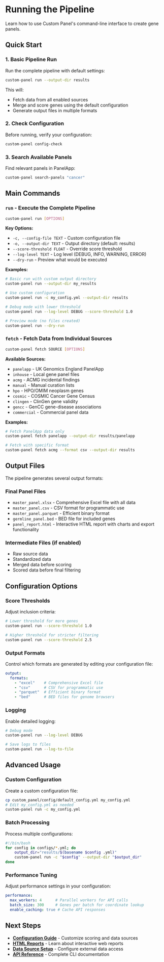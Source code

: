 # Running the Pipeline

Learn how to use Custom Panel's command-line interface to create gene panels.

## Quick Start

### 1. Basic Pipeline Run

Run the complete pipeline with default settings:

```bash
custom-panel run --output-dir results
```

This will:
- Fetch data from all enabled sources
- Merge and score genes using the default configuration
- Generate output files in multiple formats

### 2. Check Configuration

Before running, verify your configuration:

```bash
custom-panel config-check
```

### 3. Search Available Panels

Find relevant panels in PanelApp:

```bash
custom-panel search-panels "cancer"
```

## Main Commands

### `run` - Execute the Complete Pipeline

```bash
custom-panel run [OPTIONS]
```

**Key Options:**
- `-c, --config-file TEXT` - Custom configuration file
- `-o, --output-dir TEXT` - Output directory (default: results)
- `--score-threshold FLOAT` - Override score threshold
- `--log-level TEXT` - Log level (DEBUG, INFO, WARNING, ERROR)
- `--dry-run` - Preview what would be executed

**Examples:**

```bash
# Basic run with custom output directory
custom-panel run --output-dir my_results

# Use custom configuration
custom-panel run -c my_config.yml --output-dir results

# Debug mode with lower threshold
custom-panel run --log-level DEBUG --score-threshold 1.0

# Preview mode (no files created)
custom-panel run --dry-run
```

### `fetch` - Fetch Data from Individual Sources

```bash
custom-panel fetch SOURCE [OPTIONS]
```

**Available Sources:**
- `panelapp` - UK Genomics England PanelApp
- `inhouse` - Local gene panel files
- `acmg` - ACMG incidental findings
- `manual` - Manual curation lists
- `hpo` - HPO/OMIM neoplasm genes
- `cosmic` - COSMIC Cancer Gene Census
- `clingen` - ClinGen gene validity
- `gencc` - GenCC gene-disease associations
- `commercial` - Commercial panel data

**Examples:**

```bash
# Fetch PanelApp data only
custom-panel fetch panelapp --output-dir results/panelapp

# Fetch with specific format
custom-panel fetch acmg --format csv --output-dir results
```

## Output Files

The pipeline generates several output formats:

### Final Panel Files
- `master_panel.xlsx` - Comprehensive Excel file with all data
- `master_panel.csv` - CSV format for programmatic use
- `master_panel.parquet` - Efficient binary format
- `germline_panel.bed` - BED file for included genes
- `panel_report.html` - Interactive HTML report with charts and export functionality

### Intermediate Files (if enabled)
- Raw source data
- Standardized data
- Merged data before scoring
- Scored data before final filtering

## Configuration Options

### Score Thresholds

Adjust inclusion criteria:

```bash
# Lower threshold for more genes
custom-panel run --score-threshold 1.0

# Higher threshold for stricter filtering  
custom-panel run --score-threshold 2.5
```

### Output Formats

Control which formats are generated by editing your configuration file:

```yaml
output:
  formats:
    - "excel"    # Comprehensive Excel file
    - "csv"      # CSV for programmatic use
    - "parquet"  # Efficient binary format
    - "bed"      # BED files for genome browsers
```

### Logging

Enable detailed logging:

```bash
# Debug mode
custom-panel run --log-level DEBUG

# Save logs to files
custom-panel run --log-to-file
```

## Advanced Usage

### Custom Configuration

Create a custom configuration file:

```bash
cp custom_panel/config/default_config.yml my_config.yml
# Edit my_config.yml as needed
custom-panel run -c my_config.yml
```

### Batch Processing

Process multiple configurations:

```bash
#!/bin/bash
for config in configs/*.yml; do
    output_dir="results/$(basename $config .yml)"
    custom-panel run -c "$config" --output-dir "$output_dir"
done
```

### Performance Tuning

Adjust performance settings in your configuration:

```yaml
performance:
  max_workers: 4      # Parallel workers for API calls
  batch_size: 300     # Genes per batch for coordinate lookup
  enable_caching: true # Cache API responses
```

## Next Steps

- **[Configuration Guide](./configuration.md)** - Customize scoring and data sources
- **[HTML Reports](./html_reports.md)** - Learn about interactive web reports
- **[Data Source Setup](./cosmic_setup.md)** - Configure external data access
- **[API Reference](../api/cli.md)** - Complete CLI documentation